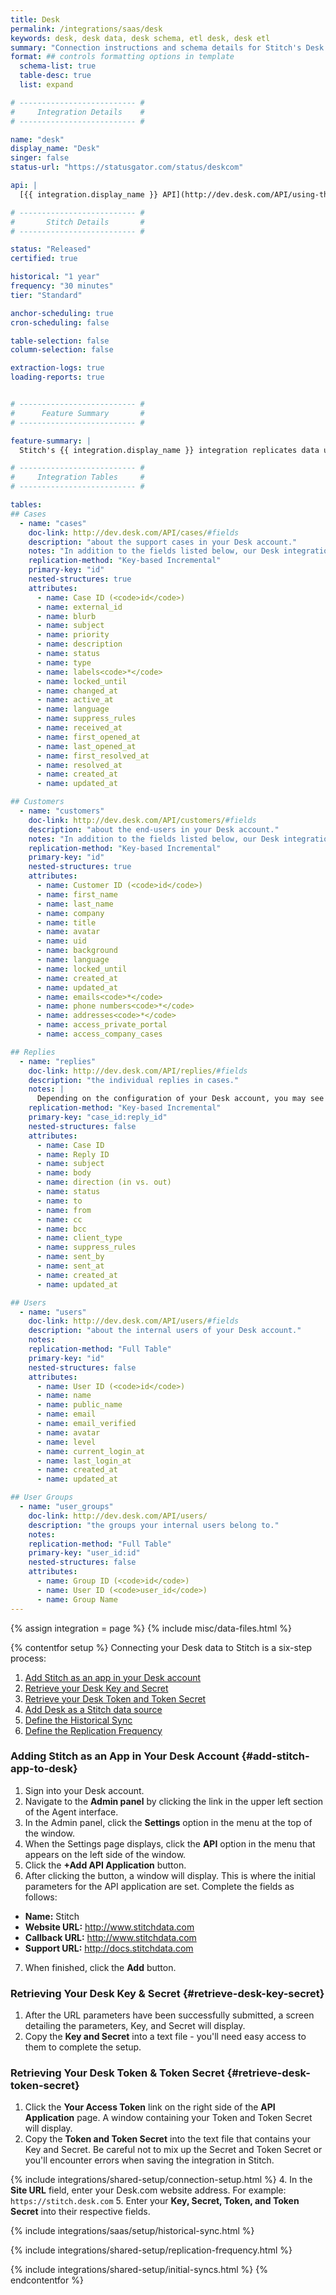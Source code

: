 ```yaml
---
title: Desk
permalink: /integrations/saas/desk
keywords: desk, desk data, desk schema, etl desk, desk etl
summary: "Connection instructions and schema details for Stitch's Desk integration."
format: ## controls formatting options in template
  schema-list: true
  table-desc: true
  list: expand

# -------------------------- #
#     Integration Details    #
# -------------------------- #

name: "desk"
display_name: "Desk"
singer: false
status-url: "https://statusgator.com/status/deskcom"

api: |
  [{{ integration.display_name }} API](http://dev.desk.com/API/using-the-api/#general){:target="new"}

# -------------------------- #
#       Stitch Details       #
# -------------------------- #

status: "Released"
certified: true

historical: "1 year"
frequency: "30 minutes"
tier: "Standard"

anchor-scheduling: true
cron-scheduling: false

table-selection: false
column-selection: false

extraction-logs: true
loading-reports: true


# -------------------------- #
#      Feature Summary       #
# -------------------------- #

feature-summary: |
  Stitch's {{ integration.display_name }} integration replicates data using the {{ integration.api | flatify | strip }}. Refer to the [Schema](#schema) section for a list of objects available for replication.

# -------------------------- #
#     Integration Tables     #
# -------------------------- #

tables:
## Cases
  - name: "cases"
    doc-link: http://dev.desk.com/API/cases/#fields
    description: "about the support cases in your Desk account."
    notes: "In addition to the fields listed below, our Desk integration will also include any custom fields."
    replication-method: "Key-based Incremental"
    primary-key: "id"
    nested-structures: true
    attributes:
      - name: Case ID (<code>id</code>)
      - name: external_id
      - name: blurb
      - name: subject
      - name: priority
      - name: description
      - name: status
      - name: type
      - name: labels<code>*</code>
      - name: locked_until
      - name: changed_at
      - name: active_at
      - name: language
      - name: suppress_rules
      - name: received_at
      - name: first_opened_at
      - name: last_opened_at
      - name: first_resolved_at
      - name: resolved_at
      - name: created_at
      - name: updated_at

## Customers
  - name: "customers"
    doc-link: http://dev.desk.com/API/customers/#fields
    description: "about the end-users in your Desk account."
    notes: "In addition to the fields listed below, our Desk integration will also include any custom fields."
    replication-method: "Key-based Incremental"
    primary-key: "id"
    nested-structures: true
    attributes:
      - name: Customer ID (<code>id</code>)
      - name: first_name
      - name: last_name
      - name: company
      - name: title
      - name: avatar
      - name: uid
      - name: background
      - name: language
      - name: locked_until
      - name: created_at
      - name: updated_at
      - name: emails<code>*</code>
      - name: phone numbers<code>*</code>
      - name: addresses<code>*</code>
      - name: access_private_portal
      - name: access_company_cases

## Replies
  - name: "replies"
    doc-link: http://dev.desk.com/API/replies/#fields
    description: "the individual replies in cases."
    notes: |
      Depending on the configuration of your Desk account, you may see more fields in this table than what's listed here. For example: Tweet fields. 
    replication-method: "Key-based Incremental"
    primary-key: "case_id:reply_id"
    nested-structures: false
    attributes:
      - name: Case ID
      - name: Reply ID
      - name: subject
      - name: body
      - name: direction (in vs. out)
      - name: status
      - name: to
      - name: from
      - name: cc
      - name: bcc
      - name: client_type
      - name: suppress_rules
      - name: sent_by
      - name: sent_at
      - name: created_at
      - name: updated_at

## Users
  - name: "users"
    doc-link: http://dev.desk.com/API/users/#fields
    description: "about the internal users of your Desk account."
    notes: 
    replication-method: "Full Table"
    primary-key: "id"
    nested-structures: false
    attributes:
      - name: User ID (<code>id</code>)
      - name: name
      - name: public_name
      - name: email
      - name: email_verified
      - name: avatar
      - name: level
      - name: current_login_at
      - name: last_login_at
      - name: created_at
      - name: updated_at

## User Groups
  - name: "user_groups"
    doc-link: http://dev.desk.com/API/users/
    description: "the groups your internal users belong to."
    notes: 
    replication-method: "Full Table"
    primary-key: "user_id:id"
    nested-structures: false
    attributes:
      - name: Group ID (<code>id</code>)
      - name: User ID (<code>user_id</code>)
      - name: Group Name
---
```

{% assign integration = page %}
{% include misc/data-files.html %}

{% contentfor setup %}
Connecting your Desk data to Stitch is a six-step process:

1. [Add Stitch as an app in your Desk account](#add-stitch-app-to-desk)
2. [Retrieve your Desk Key and Secret](#retrieve-desk-key-secret)
3. [Retrieve your Desk Token and Token Secret](#retrieve-desk-token-secret)
4. [Add Desk as a Stitch data source](#add-stitch-data-source)
5. [Define the Historical Sync](#define-historical-sync)
6. [Define the Replication Frequency](#define-rep-frequency)

### Adding Stitch as an App in Your Desk Account {#add-stitch-app-to-desk}

1. Sign into your Desk account.
2. Navigate to the **Admin panel** by clicking the link in the upper left section of the Agent interface.
3. In the Admin panel, click the **Settings** option in the menu at the top of the window. 
4. When the Settings page displays, click the **API** option in the menu that appears on the left side of the window.
5. Click the **+Add API Application** button.
6. After clicking the button, a window will display. This is where the initial parameters for the API application are set. Complete the fields as follows:
  - **Name:** Stitch
  - **Website URL:** http://www.stitchdata.com
  - **Callback URL:** http://www.stitchdata.com
  - **Support URL:** http://docs.stitchdata.com
7. When finished, click the **Add** button.

### Retrieving Your Desk Key & Secret {#retrieve-desk-key-secret}

1. After the URL parameters have been successfully submitted, a screen detailing the parameters, Key, and Secret will display.
2. Copy the **Key and Secret** into a text file - you'll need easy access to them to complete the setup.

### Retrieving Your Desk Token & Token Secret {#retrieve-desk-token-secret}
1. Click the **Your Access Token** link on the right side of the **API Application** page. A window containing your Token and Token Secret will display.
2. Copy the **Token and Token Secret** into the text file that contains your Key and Secret. Be careful not to mix up the Secret and Token Secret or you'll encounter errors when saving the integration in Stitch.

{% include integrations/shared-setup/connection-setup.html %}
4. In the **Site URL** field, enter your Desk.com website address. For example: `https://stitch.desk.com`
5. Enter your **Key, Secret, Token, and Token Secret** into their respective fields.

{% include integrations/saas/setup/historical-sync.html %}

{% include integrations/shared-setup/replication-frequency.html %}

{% include integrations/shared-setup/initial-syncs.html %}
{% endcontentfor %}